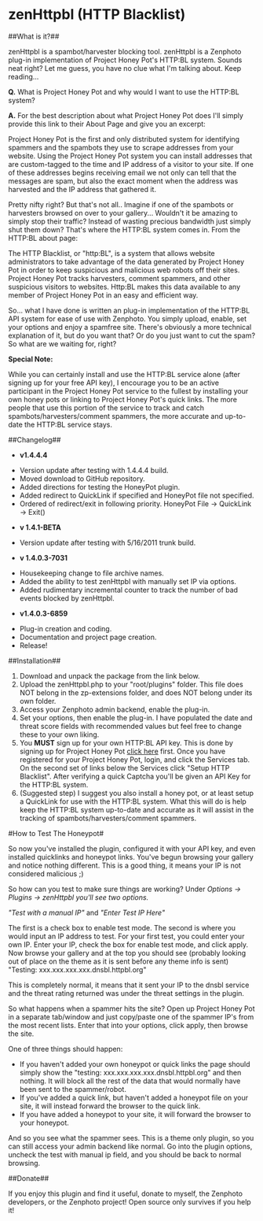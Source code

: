 zenHttpbl (HTTP Blacklist)
==========================

##What is it?##

zenHttpbl is a spambot/harvester blocking tool. zenHttpbl is a Zenphoto plug-in implementation of Project Honey Pot's HTTP:BL system. Sounds neat right?  Let me guess, you have no clue what I'm talking about. Keep reading...

**Q.** What is Project Honey Pot and why would I want to use the HTTP:BL system?

**A.** For the best description about what Project Honey Pot does I'll simply provide this link to their About Page and give you an excerpt:

Project Honey Pot is the first and only distributed system for identifying spammers and the spambots they use to scrape addresses from your website. Using the Project Honey Pot system you can install addresses that are custom-tagged to the time and IP address of a visitor to your site. If one of these addresses begins receiving email we not only can tell that the messages are spam, but also the exact moment when the address was harvested and the IP address that gathered it.

Pretty nifty right?  But that's not all.. Imagine if one of the spambots or harvesters browsed on over to your gallery...   Wouldn't it be amazing to simply stop their traffic?  Instead of wasting precious bandwidth just simply shut them down?  That's where the HTTP:BL system comes in.  From the HTTP:BL about page:

The HTTP Blacklist, or "http:BL", is a system that allows website administrators to take advantage of the data generated by Project Honey Pot in order to keep suspicious and malicious web robots off their sites. Project Honey Pot tracks harvesters, comment spammers, and other suspicious visitors to websites. Http:BL makes this data available to any member of Project Honey Pot in an easy and efficient way.


So... what I have done is written an plug-in implementation of the HTTP:BL API system for ease of use with Zenphoto.  You simply upload, enable, set your options and enjoy a spamfree site. There's obviously a more technical explanation of it, but do you want that?  Or do you just want to cut the spam? So what are we waiting for, right?

__Special Note:__

While you can certainly install and use the HTTP:BL service alone (after signing up for your free API key), I encourage you to be an active participant in the Project Honey Pot service to the fullest by installing your own honey pots or linking to Project Honey Pot's quick links.  The more people that use this portion of the service to track and catch spambots/harvesters/comment spammers, the more accurate and up-to-date the HTTP:BL service stays.

##Changelog##

* **v1.4.4.4**
- Version update after testing with 1.4.4.4 build.
- Moved download to GitHub repository.
- Added directions for testing the HoneyPot plugin.
- Added redirect to QuickLink if specified and HoneyPot file not specified.
- Ordered of redirect/exit in following priority. HoneyPot File -> QuickLink -> Exit()

* **v 1.4.1-BETA**
- Version update after testing with 5/16/2011 trunk build.

* **v 1.4.0.3-7031**
- Housekeeping change to file archive names.
- Added the ability to test zenHttpbl with manually set IP via options.
- Added rudimentary incremental counter to track the number of bad events blocked by zenHttpbl.

* **v1.4.0.3-6859**
- Plug-in creation and coding.
- Documentation and project page creation.
- Release!

##Installation##

1. Download and unpack the package from the link below.
2. Upload the zenHttpbl.php to your "root/plugins" folder.  This file does NOT belong in the zp-extensions folder, and does NOT belong under its own folder.
3. Access your Zenphoto admin backend, enable the plug-in.
4. Set your options, then enable the plug-in.  I have populated the date and threat score fields with recommended values but feel free to change these to your own liking.
5. You **MUST** sign up for your own HTTP:BL API key.  This is done by signing up for Project Honey Pot [click here](http://www.projecthoneypot.org/?rf=90351) first.  Once you have registered for your Project Honey Pot, login, and click the Services tab.  On the second set of links below the Services click "Setup HTTP Blacklist". After verifying a quick Captcha you'll be given an API Key for the HTTP:BL system.
6. (Suggested step) I suggest you also install a honey pot, or at least setup a QuickLink for use with the HTTP:BL system.  What this will do is help keep the HTTP:BL system up-to-date and accurate as it will assist in the tracking of spambots/harvesters/comment spammers.

#How to Test The Honeypot#

So now you've installed the plugin, configured it with your API key, and even installed quicklinks and honeypot links. You've begun browsing your gallery and notice nothing different. This is a good thing, it means your IP is not considered malicious ;)

So how can you test to make sure things are working? Under *Options -> Plugins -> zenHttpbl you'll see two options.*

*"Test with a manual IP"* and *"Enter Test IP Here"*

The first is a check box to enable test mode. The second is where you would input an IP address to test. For your first test, you could enter your own IP. Enter your IP, check the box for enable test mode, and click apply. Now browse your gallery and at the top you should see (probably looking out of place on the theme as it is sent before any theme info is sent) "Testing: xxx.xxx.xxx.xxx.dnsbl.httpbl.org"

This is completely normal, it means that it sent your IP to the dnsbl service and the threat rating returned was under the threat settings in the plugin.

So what happens when a spammer hits the site? Open up Project Honey Pot in a separate tab/window and just copy/paste one of the spammer IP's from the most recent lists. Enter that into your options, click apply, then browse the site.

One of three things should happen:

* If you haven't added your own honeypot or quick links the page should simply show the "testing: xxx.xxx.xxx.xxx.dnsbl.httpbl.org" and then nothing. It will block all the rest of the data that would normally have been sent to the spammer/robot.
* If you've added a quick link, but haven't added a honeypot file on your site, it will instead forward the browser to the quick link.
* If you have added a honeypot to your site, it will forward the browser to your honeypot.

And so you see what the spammer sees. This is a theme only plugin, so you can still access your admin backend like normal. Go into the plugin options, uncheck the test with manual ip field, and you should be back to normal browsing.

##Donate##

If you enjoy this plugin and find it useful, donate to myself, the Zenphoto developers, or the Zenphoto project! Open source only survives if you help it!
